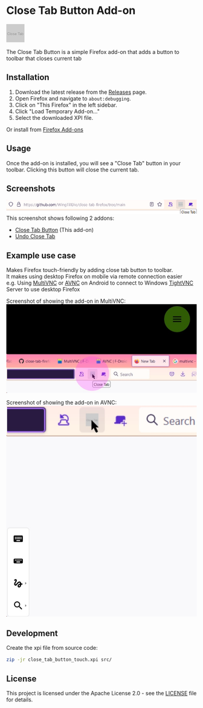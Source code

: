 # Close Tab Button Add-on

![Close Tab Icon](src/icon.png)

The Close Tab Button is a simple Firefox add-on that adds a button to toolbar that closes current tab

## Installation
1. Download the latest release from the [Releases](https://github.com/WingTillDie/close-tab-firefox/releases) page.
2. Open Firefox and navigate to `about:debugging`.
3. Click on "This Firefox" in the left sidebar.
4. Click "Load Temporary Add-on..."
5. Select the downloaded XPI file.

Or install from [Firefox Add-ons](https://addons.mozilla.org/en-US/firefox/addon/close-tab-button-touch/)

## Usage

Once the add-on is installed, you will see a "Close Tab" button in your toolbar. Clicking this button will close the current tab.

## Screenshots
![Screenshot](img/screenshot.png)
This screenshot shows following 2 addons:
* [Close Tab Button](https://github.com/WingTillDie/close-tab-firefox) (This add-on)
* [Undo Close Tab](https://addons.mozilla.org/en-US/firefox/addon/undoclosetabbutton)

## Example use case
Makes Firefox touch-friendly by adding close tab button to toolbar.  
It makes using desktop Firefox on mobile via remote connection easier  
e.g. Using [MultiVNC](https://f-droid.org/en/packages/com.coboltforge.dontmind.multivnc/) or [AVNC](https://f-droid.org/en/packages/com.gaurav.avnc/) on Android to connect to Windows [TightVNC](https://tightvnc.com) Server to use desktop Firefox

Screenshot of showing the add-on in MultiVNC:
![MultiVNC](img/multivnc.png)

Screenshot of showing the add-on in AVNC:
![AVNC](img/AVNC.png)

## Development
Create the xpi file from source code:  
```bash
zip -jr close_tab_button_touch.xpi src/
```

## License

This project is licensed under the Apache License 2.0 - see the [LICENSE](LICENSE) file for details.
